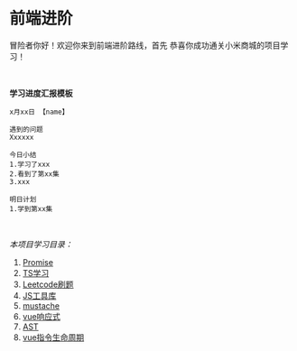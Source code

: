 # 前端进阶

冒险者你好！欢迎你来到前端进阶路线，首先 恭喜你成功通关小米商城的项目学习！

​	

**学习进度汇报模板**

```apl
x月xx日 【name】

遇到的问题
Xxxxxx

今日小结
1.学习了xxx
2.看到了第xx集
3.xxx

明日计划
1.学到第xx集
```

​	

*本项目学习目录：*

1. [Promise](https://www.bilibili.com/video/BV1GA411x7z1?spm_id_from=333.999.0.0)
2. [TS学习](https://www.bilibili.com/video/BV1Xy4y1v7S2?spm_id_from=333.999.0.0)
3. [Leetcode刷题](https://www.bilibili.com/video/BV1wA411b7qZ?spm_id_from=333.999.0.0)
4. [JS工具库](https://www.bilibili.com/video/BV1Cy4y117vt?spm_id_from=333.999.0.0)
5. [mustache](https://www.bilibili.com/video/BV1EV411h79m?spm_id_from=333.999.0.0)
6. [vue响应式](https://www.bilibili.com/video/BV1G54y1s7xV?spm_id_from=333.999.0.0)
7. [AST](https://www.bilibili.com/video/BV1GK4y1W7fi?spm_id_from=333.999.0.0)
8. [vue指令生命周期](https://www.bilibili.com/video/BV1Av411478T?spm_id_from=333.999.0.0)